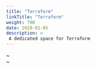 ```yaml
---
title: "Terraform"
linkTitle: "Terraform"
weight: 700
date: 2020-01-05
description: >
 A dedicated space for Terraform 
---
```

~                                                                                                                                                 
~  
